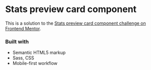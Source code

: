 #  Stats preview card component

This is a solution to the [Stats preview card component challenge on Frontend Mentor](https://www.frontendmentor.io/challenges/stats-preview-card-component-8JqbgoU62).

### Built with

- Semantic HTML5 markup
- Sass, CSS
- Mobile-first workflow
